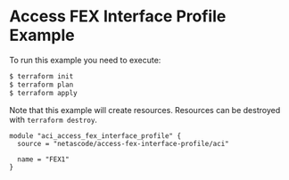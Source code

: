 <!-- BEGIN_TF_DOCS -->
# Access FEX Interface Profile Example

To run this example you need to execute:

```bash
$ terraform init
$ terraform plan
$ terraform apply
```

Note that this example will create resources. Resources can be destroyed with `terraform destroy`.

```hcl
module "aci_access_fex_interface_profile" {
  source = "netascode/access-fex-interface-profile/aci"

  name = "FEX1"
}

```
<!-- END_TF_DOCS -->